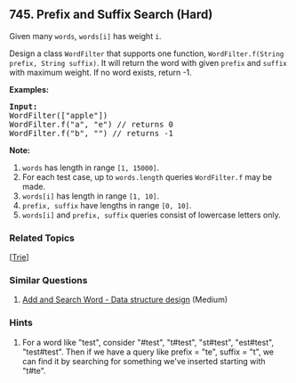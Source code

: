 <!--|This file generated by command(leetcode description); DO NOT EDIT.    |-->
<!--+----------------------------------------------------------------------+-->
<!--|@author    Openset <openset.wang@gmail.com>                           |-->
<!--|@link      https://github.com/openset                                 |-->
<!--|@home      https://github.com/openset/leetcode                        |-->
<!--+----------------------------------------------------------------------+-->

## 745. Prefix and Suffix Search (Hard)

<p>
Given many <code>words</code>, <code>words[i]</code> has weight <code>i</code>.
</p><p>
Design a class <code>WordFilter</code> that supports one function, <code>WordFilter.f(String prefix, String suffix)</code>.
It will return the word with given <code>prefix</code> and <code>suffix</code> with maximum weight.  If no word exists, return -1.
</p>

<p><b>Examples:</b><br />
<pre>
<b>Input:</b>
WordFilter(["apple"])
WordFilter.f("a", "e") // returns 0
WordFilter.f("b", "") // returns -1
</pre></p>

<p><b>Note:</b><br>
<ol>
<li><code>words</code> has length in range <code>[1, 15000]</code>.</li>
<li>For each test case, up to <code>words.length</code> queries <code>WordFilter.f</code> may be made.</li>
<li><code>words[i]</code> has length in range <code>[1, 10]</code>.</li>
<li><code>prefix, suffix</code> have lengths in range <code>[0, 10]</code>.</li>
<li><code>words[i]</code> and <code>prefix, suffix</code> queries consist of lowercase letters only.</li>
</ol>
</p>

### Related Topics
[[Trie](https://github.com/openset/leetcode/tree/master/tag/trie/README.md)] 

### Similar Questions
  1. [Add and Search Word - Data structure design](https://github.com/openset/leetcode/tree/master/problems/add-and-search-word-data-structure-design) (Medium)

### Hints
  1. For a word like "test", consider "#test", "t#test", "st#test", "est#test", "test#test".  Then if we have a query like prefix = "te", suffix = "t", we can find it by searching for something we've inserted starting with "t#te".
